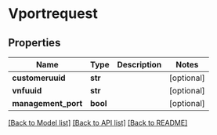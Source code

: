 # Vportrequest

## Properties
Name | Type | Description | Notes
------------ | ------------- | ------------- | -------------
**customeruuid** | **str** |  | [optional] 
**vnfuuid** | **str** |  | [optional] 
**management_port** | **bool** |  | [optional] 

[[Back to Model list]](../README.md#documentation-for-models) [[Back to API list]](../README.md#documentation-for-api-endpoints) [[Back to README]](../README.md)


